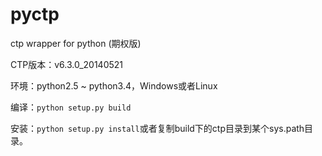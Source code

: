 pyctp
=====

ctp wrapper for python (期权版)

CTP版本：v6.3.0_20140521

环境：python2.5 ~ python3.4，Windows或者Linux

编译：`python setup.py build`

安装：`python setup.py install`或者复制build下的ctp目录到某个sys.path目录。
